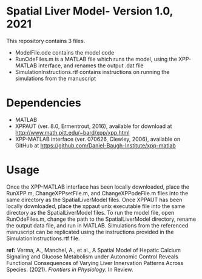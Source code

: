# Spatial Liver Model- Version 1.0, 2021

This repository contains 3 files.
- ModelFile.ode contains the model code
- RunOdeFiles.m is a MATLAB file which runs the model, using the XPP-MATLAB interface, and renames the output .dat file
- SimulationInstructions.rtf contains instructions on running the simulations from the manuscript

# Dependencies
- MATLAB
- XPPAUT (ver. 8.0, Ermentrout, 2016), available for download at http://www.math.pitt.edu/~bard/xpp/xpp.html 
- XPP-MATLAB interface (ver. 070626, Clewley, 2006), available on GitHub at https://github.com/Daniel-Baugh-Institute/xpp-matlab

# Usage
Once the XPP-MATLAB interface has been locally downloaded, place the RunXPP.m, ChangeXPPsetFile.m, and ChangeXPPodeFile.m files into the same directory
as the SpatialLiverModel files. Once XPPAUT has been locally downloaded, place the xppaut unix executable file into the same directory as the SpatialLiverModel
files. To run the model file, open RunOdeFiles.m, change the path to the SpatialLiverModel directory, rename the output data file, and run in MATLAB. Simulations
from the referenced manuscript can be replicated using the instructions provided in the SimulationInstructions.rtf file.

**ref:** Verma, A., Manchel, A., et al., A Spatial Model of Hepatic Calcium Signaling and Glucose Metabolism under Autonomic Control Reveals Functional
Consequences of Varying Liver Innervation Patterns Across Species. (2021). *Frontiers in Physiology.* In Review.
